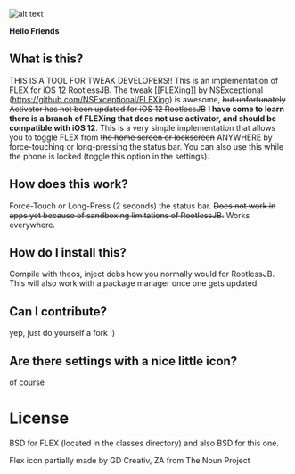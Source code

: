 ![alt text](https://github.com/ShyamLad/Flex12/blob/master/flex12prefs/Resources/FLEX12_git.png "Flex12")

**Hello Friends**

## What is this?

THIS IS A TOOL FOR TWEAK DEVELOPERS!! This is an implementation of FLEX for iOS 12 RootlessJB. The tweak [[FLEXing]] by NSExceptional (https://github.com/NSExceptional/FLEXing) is awesome, ~~but unfortunately Activator has not been updated for iOS 12 RootlessJB~~ **I have come to learn there is a branch of FLEXing that does not use activator, and should be compatible with iOS 12**. This is a very simple implementation that allows you to toggle FLEX from ~~the home screen or lockscreen~~ ANYWHERE by force-touching or long-pressing the status bar. You can also use this while the phone is locked (toggle this option in the settings).

## How does this work?

Force-Touch or Long-Press (2 seconds) the status bar. ~~Does not work in apps yet because of sandboxing limitations of RootlessJB.~~ Works everywhere. 

## How do I install this?

Compile with theos, inject debs how you normally would for RootlessJB. This will also work with a package manager once one gets updated.

## Can I contribute?

yep, just do yourself a fork :)

## Are there settings with a nice little icon?

of course


# License

BSD for FLEX (located in the classes directory) and also BSD for this one.


Flex icon partially made by GD Creativ, ZA from The Noun Project
